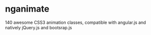 nganimate
=========

140 awesome CSS3 animation classes, compatible with angular.js and natively jQuery.js and bootsrap.js
